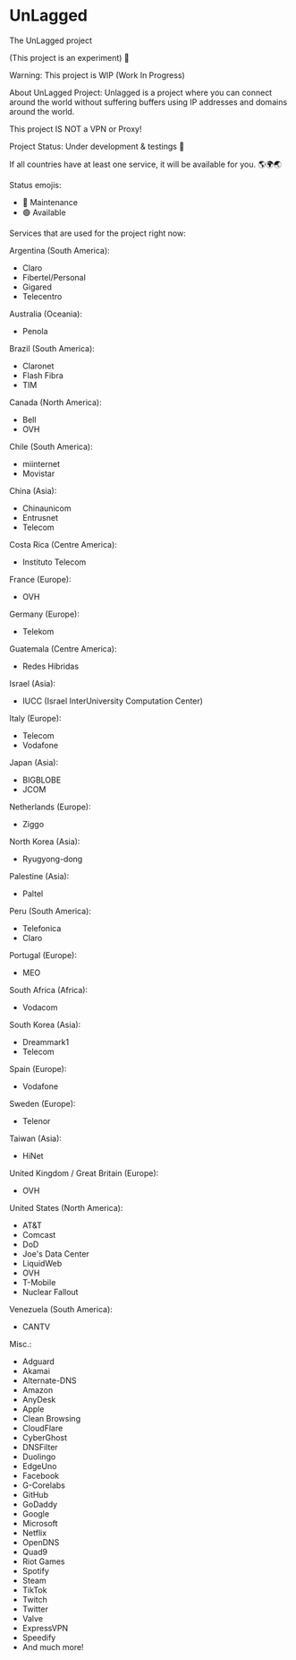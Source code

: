# UnLagged
The UnLagged project

(This project is an experiment) 🧪

Warning:
This project is WIP (Work In Progress)

About UnLagged Project:
Unlagged is a project where you can connect around the world without suffering buffers using IP addresses and domains around the world.

This project IS NOT a VPN or Proxy!

Project Status: Under development & testings 🔴

If all countries have at least one service, it will be available for you. 🌎🌍🌏

Status emojis:
- 🔴 Maintenance
- 🟢 Available

Services that are used for the project right now:

Argentina (South America):
- Claro
- Fibertel/Personal
- Gigared
- Telecentro

Australia (Oceania):
- Penola

Brazil (South America):
- Claronet
- Flash Fibra
- TIM

Canada (North America):
- Bell
- OVH

Chile (South America):
- miinternet
- Movistar

China (Asia):
- Chinaunicom
- Entrusnet
- Telecom

Costa Rica (Centre America):
- Instituto Telecom

France (Europe):
- OVH

Germany (Europe):
- Telekom

Guatemala (Centre America):
- Redes Hibridas

Israel (Asia):
- IUCC (Israel InterUniversity Computation Center)

Italy (Europe):
- Telecom
- Vodafone

Japan (Asia):
- BIGBLOBE
- JCOM

Netherlands (Europe):
- Ziggo

North Korea (Asia):
- Ryugyong-dong

Palestine (Asia):
- Paltel

Peru (South America):
- Telefonica
- Claro

Portugal (Europe):
- MEO

South Africa (Africa):
- Vodacom

South Korea (Asia):
- Dreammark1
- Telecom

Spain (Europe):
- Vodafone

Sweden (Europe):
- Telenor

Taiwan (Asia):
- HiNet

United Kingdom / Great Britain (Europe):
- OVH

United States (North America):
- AT&T
- Comcast
- DoD
- Joe's Data Center
- LiquidWeb
- OVH
- T-Mobile
- Nuclear Fallout

Venezuela (South America):
- CANTV

Misc.:
- Adguard
- Akamai
- Alternate-DNS
- Amazon
- AnyDesk
- Apple
- Clean Browsing
- CloudFlare
- CyberGhost
- DNSFilter
- Duolingo
- EdgeUno
- Facebook
- G-Corelabs
- GitHub
- GoDaddy
- Google
- Microsoft
- Netflix
- OpenDNS
- Quad9
- Riot Games
- Spotify
- Steam
- TikTok
- Twitch
- Twitter
- Valve
- ExpressVPN
- Speedify
- And much more!
